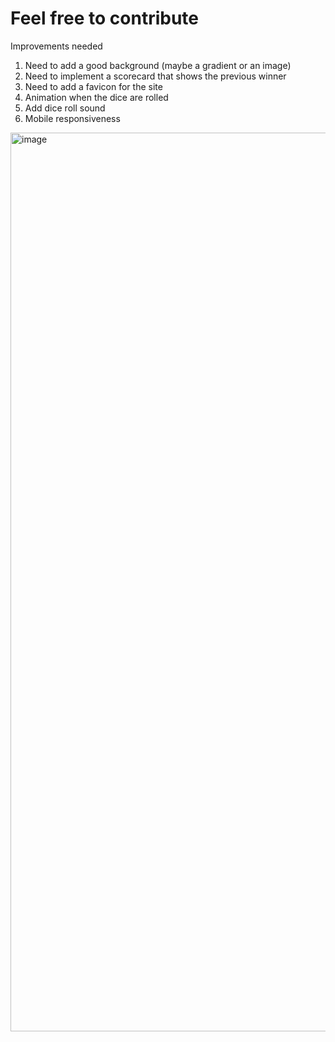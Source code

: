 <h1>Feel free to contribute</h1>

<p>Improvements needed</p>

1. Need to add a good background (maybe a gradient or an image)
2. Need to implement a scorecard that shows the previous winner
3. Need to add a favicon for the site
4. Animation when the dice are rolled
5. Add dice roll sound
6. Mobile responsiveness


<img width="1438" alt="image" src="https://user-images.githubusercontent.com/67072652/214586970-e05f3e4b-da4b-4949-82a8-51ca390135a2.png">
